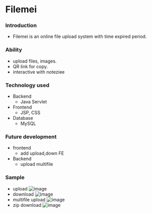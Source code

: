 # Filemei

### Introduction
- Filemei is an online file upload system with time expired period.

### Ability
- upload files, images.
- QR link for copy.
- interactive with noteziee

### Technology used
- Backend
    - Java Servlet
- Frontend
    - JSP, CSS
- Database
    - MySQL

### Future development
- frontend
    - add upload,down FE
- Backend
    - upload multifile
### Sample
- upload
![image](https://github.com/suppi147/Filemei/assets/97881547/a1cd7f24-183e-4af5-a9e2-cbf5fefc7d15)
- download
![image](https://github.com/suppi147/Filemei/assets/97881547/62075783-748d-4767-b583-5a083ede843b)
- multifile upload
![image](https://github.com/suppi147/Filemei/assets/97881547/06967e8b-77e4-4411-88cf-834b988f2011)
- zip download
![image](https://github.com/suppi147/Filemei/assets/97881547/757d0874-d510-4547-99ad-98f5f478a56f)


